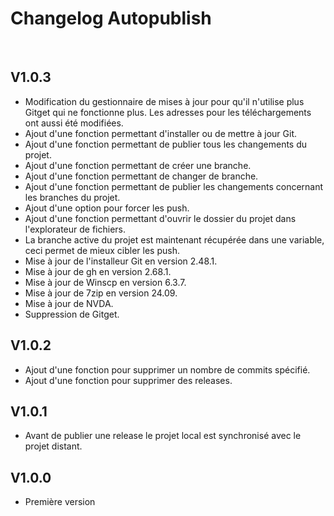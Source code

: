 <h1>Changelog Autopublish</h1>
&nbsp;
<h2>V1.0.3</h2>
<ul>
<li>Modification du gestionnaire de mises à jour pour qu'il n'utilise plus Gitget qui ne fonctionne plus. Les adresses pour les téléchargements ont aussi été modifiées.</li>
<li>Ajout d'une fonction permettant d'installer ou de mettre à jour Git.</li>
<li>Ajout d'une fonction permettant de publier tous les changements du projet.</li>
<li>Ajout d'une fonction permettant de créer une branche.</li>
<li>Ajout d'une fonction permettant de changer de branche.</li>
<li>Ajout d'une fonction permettant de publier les changements concernant les branches du projet.</li>
<li>Ajout d'une option pour forcer les push.</li>
<li>Ajout d'une fonction permettant d'ouvrir le dossier du projet dans l'explorateur de fichiers.</li>
<li>La branche active du projet est maintenant récupérée dans une variable, ceci permet de mieux cibler les push.</li>
<li>Mise à jour de l'installeur Git en version 2.48.1.</li>
<li>Mise à jour de gh en version 2.68.1.</li>
<li>Mise à jour de Winscp en version 6.3.7.</li>
<li>Mise à jour de 7zip en version 24.09.</li>
<li>Mise à jour de NVDA.</li>
<li>Suppression de Gitget.</li>
</ul>
<h2>V1.0.2</h2>
<ul>
<li>Ajout d'une fonction pour supprimer un nombre de commits spécifié.</li>
<li>Ajout d'une fonction pour supprimer des  releases.</li>
</ul>
<h2>V1.0.1</h2>
<ul>
<li>Avant de publier une release le projet local est synchronisé avec le projet distant.</li>
</ul>
<h2>V1.0.0</h2>
<ul>
<li>Première version</li>
</ul>

